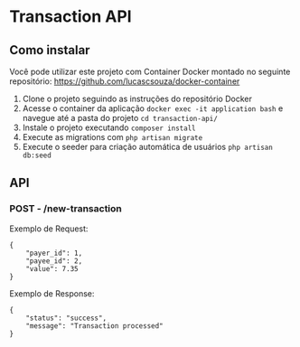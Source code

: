 # Transaction API

## Como instalar

Você pode utilizar este projeto com Container Docker montado no seguinte repositório: https://github.com/lucascsouza/docker-container

1. Clone o projeto seguindo as instruções do repositório Docker
2. Acesse o container da aplicação `docker exec -it application bash` e navegue até a pasta do projeto `cd transaction-api/`  
3. Instale o projeto executando `composer install`
4. Execute as migrations com `php artisan migrate`
5. Execute o seeder para criação automática de usuários ```php artisan db:seed``` 

## API
### POST - /new-transaction
Exemplo de Request:
```
{
    "payer_id": 1,
    "payee_id": 2,
    "value": 7.35
}
```

Exemplo de Response: 
```
{
    "status": "success",
    "message": "Transaction processed"
}
```

